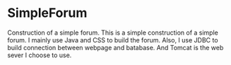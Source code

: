 # SimpleForum
Construction of a simple forum.
This is a simple construction of a simple forum. I mainly use Java and CSS to build the forum. Also, I use JDBC to build
connection between webpage and batabase. And Tomcat is the web sever I choose to use.
